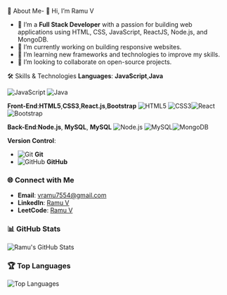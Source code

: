  🚀 About Me-
👋 Hi, I’m Ramu V
- 👀 I’m a **Full Stack Developer** with a passion for building web applications using HTML, CSS, JavaScript, ReactJS, Node.js, and MongoDB.
- 🔭 I’m currently working on building responsive websites.
- 🌱 I’m learning new frameworks and technologies to improve my skills.
- 👯 I’m looking to collaborate on open-source projects.
 
🛠️ Skills & Technologies
**Languages**: **JavaScript**,**Java**

  ![JavaScript](https://img.icons8.com/color/48/000000/javascript.png)  ![Java](https://img.icons8.com/color/48/000000/java-coffee-cup-logo.png) 
 
  
**Front-End**:**HTML5**,**CSS3**,**React.js**,**Bootstrap**
 ![HTML5](https://img.icons8.com/color/48/000000/html-5.png) ![CSS3](https://img.icons8.com/color/48/000000/css3.png)![React](https://img.icons8.com/color/48/000000/react-native.png)![Bootstrap](https://img.icons8.com/color/48/000000/bootstrap.png)
 

**Back-End**:**Node.js**, **MySQL**, **MySQL**
 ![Node.js](https://img.icons8.com/color/48/000000/nodejs.png) ![MySQL](https://img.icons8.com/color/48/000000/mysql-logo.png)![MongoDB](https://img.icons8.com/color/48/000000/mongodb.png)  


**Version Control**:
- ![Git](https://img.icons8.com/color/48/000000/git.png) **Git**
- ![GitHub](https://img.icons8.com/fluent/48/000000/github.png) **GitHub**

### 🌐 Connect with Me
- **Email**: [vramu7554@gmail.com](mailto:vramu7554@gmail.com)
- **LinkedIn**: [Ramu V](https://www.linkedin.com/in/ramu-v-3274452a0)
- **LeetCode**: [Ramu V](https://leetcode.com/u/ramu_v_/)

### 📊 GitHub Stats
![Ramu's GitHub Stats](https://github-readme-stats.vercel.app/api?username=Ramu148&show_icons=true&theme=radical)

### 🏆 Top Languages
![Top Languages](https://github-readme-stats.vercel.app/api/top-langs/?username=Ramu148&layout=compact&theme=radical)







<!---
Ramu148/Ramu148 is a ✨ special ✨ repository because its `README.md` (this file) appears on your GitHub profile.
You can click the Preview link to take a look at your changes.
--->
